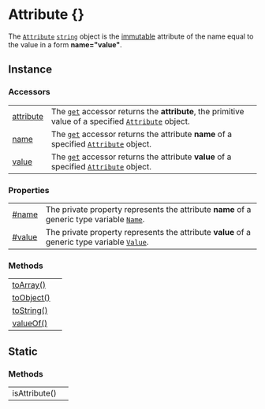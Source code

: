 # Attribute {}

The [`Attribute`](attribute.md) [`string`](https://developer.mozilla.org/en-US/docs/Web/JavaScript/Reference/Global\_Objects/String) object is the [immutable](https://developer.mozilla.org/en-US/docs/Glossary/Immutable) attribute of the name equal to the value in a form **name="value"**.

## Instance

### Accessors

|                                              |                                                                                                                                                                                                         |
| -------------------------------------------- | ------------------------------------------------------------------------------------------------------------------------------------------------------------------------------------------------------- |
| [attribute](instance/accessors/attribute.md) | The [`get`](https://developer.mozilla.org/en-US/docs/Web/JavaScript/Reference/Functions/get) accessor returns the **attribute**, the primitive value of a specified [`Attribute`](attribute.md) object. |
| [name](instance/accessors/name.md)           | The [`get`](https://developer.mozilla.org/en-US/docs/Web/JavaScript/Reference/Functions/get) accessor returns the attribute **name** of a specified [`Attribute`](attribute.md) object.                 |
| [value](instance/accessors/value.md)         | The [`get`](https://developer.mozilla.org/en-US/docs/Web/JavaScript/Reference/Functions/get) accessor returns the attribute **value** of a specified [`Attribute`](attribute.md) object.                |



### Properties

|                                        |                                                                                                                                                                    |
| -------------------------------------- | ------------------------------------------------------------------------------------------------------------------------------------------------------------------ |
| [#name](instance/properties/name.md)   | The private property represents the attribute **name** of a generic type variable [`Name`](generic-type-variables.md#wrap-opening).                                |
| [#value](instance/properties/value.md) | The private property represents the attribute **value** of a generic type variable [`Value`](generic-type-variables.md#attribute-less-than...-value-greater-than). |



### Methods

|                                            |   |
| ------------------------------------------ | - |
| [toArray()](instance/methods/toarray.md)   |   |
| [toObject()](instance/methods/toobject.md) |   |
| [toString()](instance/methods/tostring.md) |   |
| [valueOf()](instance/methods/valueof.md)   |   |



## Static

### Methods

|               |   |
| ------------- | - |
| isAttribute() |   |

